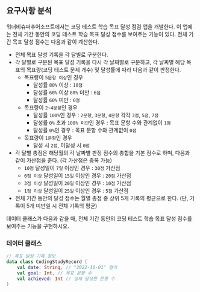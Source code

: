 ## 요구사항 분석
워너비슈퍼추어소프트에서는 코딩 테스트 학습 목표 달성 점검 앱을 개발한다. 이 앱에는 전체 기간 동안의 코딩 테스트 학습 목표 달성 점수를 보여주는 기능이 있다. 전체 기간 목표 달성 점수는 다음과 같이 계산한다.
* 전체 목표 달성 기록을 각 달별로 구분한다.
* 각 달별로 구분된 목표 달성 기록을 다시 각 날짜별로 구분하고, 각 날짜별 해당 목표의 목표량(코딩 테스트 문제 개수) 및 달성률에 따라 다음과 같이 판정한다.
  * 목표량이 ```5문항 이상```인 경우
    * 달성률 ```80%``` 이상 : ```10점```
    * 달성률 ```60%``` 이상 ```80%``` 미만 : ```6점```
    * 달성률 ```60%``` 미만 : ```0점```
  * 목표량이 ```2~4문항```인 경우
    * 달성률 ```100%```인 경우 : ```2문항```, ```3문항```, ```4문항``` 각각 ```3점```, ```5점```, ```7점```
    * 달성률 ```0%``` 초과 ```100% 미만```인 경우 : 목표 문항 수와 관계없이 ```1점```
    * 달성률 ```0%```인 경우 : 목표 문항 수와 관계없이 ```0점```
  * 목표량이 ```1문항```인 경우
    * 달성 시 ```2점```, 미달성 시 ```0점```
* 각 달별 총점은 해당월의 각 날짜별 판정 점수의 총합을 기본 점수로 하며, 다음과 같이 가산점을 준다. (각 가산점은 중복 가능)
  * ```10점``` 달성일이 ```7일``` 이상인 경우 : ```30점``` 가산점
  * ```6점 이상``` 달성일이 ```15일``` 이상인 경우 : ```20점``` 가산점
  * ```3점 이상``` 달성일이 ```20일``` 이상인 경우 : ```10점``` 가산점
  * ```1점 이상``` 달성일이 ```25일``` 이상인 경우 : ```5점``` 가산점
* 전체 기간 동안의 달성 점수는 월별 총점 중 상위 5개 기록의 평균으로 한다. (단, 기록이 5개 미만일 시 전체 기록의 평균)

데이터 클래스가 다음과 같을 때, 전체 기간 동안의 코딩 테스트 학습 목표 달성 점수를 보여주는 기능을 구현하시오.

### 데이터 클래스
```kotlin
// 목표 달성 기록 정보
data class CodingStudyRecord (
    val date: String, // "2022-10-01" 형식
    val goal: Int, // 목표 문항 수
    val achieved: Int // 실제 달성한 문항 수
)
```
